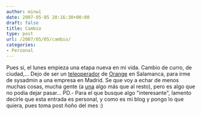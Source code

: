 ```yaml
---
author: minwi
date: 2007-05-05 20:16:30+00:00
draft: false
title: Cambio
type: post
url: /2007/05/05/cambio/
categories:
- Personal
---
```


Pues si, el lunes empieza una etapa nueva en mi vida.
Cambio de curro, de ciudad,...
Dejo de ser un [teleoperador](http://www.qualytel.com) de [Orange](http://www.orange.es) en Salamanca, para irme de sysadmin a una empresa en Madrid.
Se que voy a echar de menos muchas cosas, mucha gente (a [una](http://www.fotolog.com/isum/) algo más que al resto), pero es algo que no podia dejar pasar...
PD.- Para el que busque algo "interesante", lamento decirle que esta entrada es personal, y como es mi blog y pongo lo que quiera, pues toma post ñoño del mes :)

